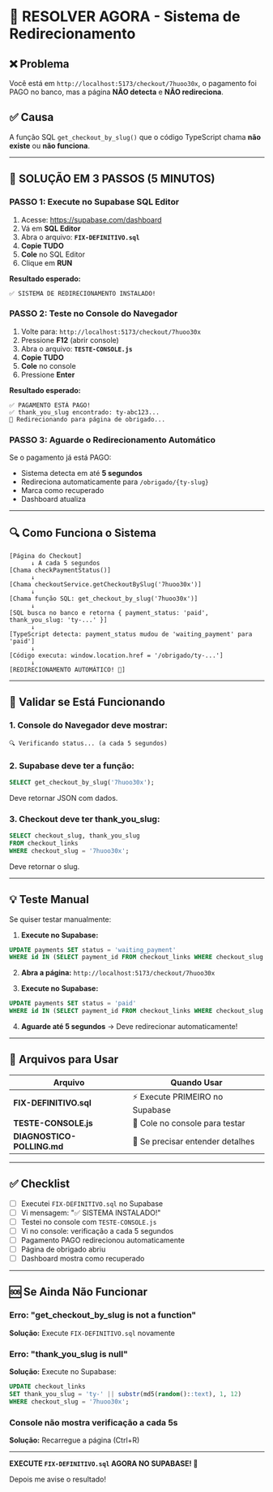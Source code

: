 # 🎯 RESOLVER AGORA - Sistema de Redirecionamento

## ❌ Problema
Você está em `http://localhost:5173/checkout/7huoo30x`, o pagamento foi PAGO no banco, mas a página **NÃO detecta** e **NÃO redireciona**.

## ✅ Causa
A função SQL `get_checkout_by_slug()` que o código TypeScript chama **não existe** ou **não funciona**.

---

## 🚀 SOLUÇÃO EM 3 PASSOS (5 MINUTOS)

### PASSO 1: Execute no Supabase SQL Editor

1. Acesse: https://supabase.com/dashboard
2. Vá em **SQL Editor**
3. Abra o arquivo: **`FIX-DEFINITIVO.sql`**
4. **Copie TUDO**
5. **Cole** no SQL Editor
6. Clique em **RUN**

**Resultado esperado:**
```
✅ SISTEMA DE REDIRECIONAMENTO INSTALADO!
```

### PASSO 2: Teste no Console do Navegador

1. Volte para: `http://localhost:5173/checkout/7huoo30x`
2. Pressione **F12** (abrir console)
3. Abra o arquivo: **`TESTE-CONSOLE.js`**
4. **Copie TUDO**
5. **Cole** no console
6. Pressione **Enter**

**Resultado esperado:**
```
✅ PAGAMENTO ESTÁ PAGO!
✅ thank_you_slug encontrado: ty-abc123...
🚀 Redirecionando para página de obrigado...
```

### PASSO 3: Aguarde o Redirecionamento Automático

Se o pagamento já está PAGO:
- Sistema detecta em até **5 segundos**
- Redireciona automaticamente para `/obrigado/{ty-slug}`
- Marca como recuperado
- Dashboard atualiza

---

## 🔍 Como Funciona o Sistema

```
[Página do Checkout]
      ↓ A cada 5 segundos
[Chama checkPaymentStatus()]
      ↓
[Chama checkoutService.getCheckoutBySlug('7huoo30x')]
      ↓
[Chama função SQL: get_checkout_by_slug('7huoo30x')]
      ↓
[SQL busca no banco e retorna { payment_status: 'paid', thank_you_slug: 'ty-...' }]
      ↓
[TypeScript detecta: payment_status mudou de 'waiting_payment' para 'paid']
      ↓
[Código executa: window.location.href = '/obrigado/ty-...']
      ↓
[REDIRECIONAMENTO AUTOMÁTICO! 🎉]
```

---

## 🧪 Validar se Está Funcionando

### 1. Console do Navegador deve mostrar:
```
🔍 Verificando status... (a cada 5 segundos)
```

### 2. Supabase deve ter a função:
```sql
SELECT get_checkout_by_slug('7huoo30x');
```
Deve retornar JSON com dados.

### 3. Checkout deve ter thank_you_slug:
```sql
SELECT checkout_slug, thank_you_slug 
FROM checkout_links 
WHERE checkout_slug = '7huoo30x';
```
Deve retornar o slug.

---

## 💡 Teste Manual

Se quiser testar manualmente:

1. **Execute no Supabase:**
```sql
UPDATE payments SET status = 'waiting_payment' 
WHERE id IN (SELECT payment_id FROM checkout_links WHERE checkout_slug = '7huoo30x');
```

2. **Abra a página:** `http://localhost:5173/checkout/7huoo30x`

3. **Execute no Supabase:**
```sql
UPDATE payments SET status = 'paid' 
WHERE id IN (SELECT payment_id FROM checkout_links WHERE checkout_slug = '7huoo30x');
```

4. **Aguarde até 5 segundos** → Deve redirecionar automaticamente!

---

## 📁 Arquivos para Usar

| Arquivo | Quando Usar |
|---------|-------------|
| **FIX-DEFINITIVO.sql** | ⚡ Execute PRIMEIRO no Supabase |
| **TESTE-CONSOLE.js** | 🧪 Cole no console para testar |
| **DIAGNOSTICO-POLLING.md** | 📖 Se precisar entender detalhes |

---

## ✅ Checklist

- [ ] Executei `FIX-DEFINITIVO.sql` no Supabase
- [ ] Vi mensagem: "✅ SISTEMA INSTALADO!"
- [ ] Testei no console com `TESTE-CONSOLE.js`
- [ ] Vi no console: verificação a cada 5 segundos
- [ ] Pagamento PAGO redirecionou automaticamente
- [ ] Página de obrigado abriu
- [ ] Dashboard mostra como recuperado

---

## 🆘 Se Ainda Não Funcionar

### Erro: "get_checkout_by_slug is not a function"
**Solução:** Execute `FIX-DEFINITIVO.sql` novamente

### Erro: "thank_you_slug is null"
**Solução:** Execute no Supabase:
```sql
UPDATE checkout_links
SET thank_you_slug = 'ty-' || substr(md5(random()::text), 1, 12)
WHERE checkout_slug = '7huoo30x';
```

### Console não mostra verificação a cada 5s
**Solução:** Recarregue a página (Ctrl+R)

---

**EXECUTE `FIX-DEFINITIVO.sql` AGORA NO SUPABASE! 🚀**

Depois me avise o resultado!

